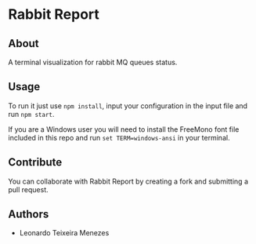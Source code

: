 # Rabbit Report

## About
A terminal visualization for rabbit MQ queues status.

## Usage

To run it just use `npm install`, input your configuration in the input file and run `npm start`.

If you are a Windows user you will need to install the FreeMono font file included in this repo and run `set TERM=windows-ansi` in your terminal.

## Contribute
You can collaborate with Rabbit Report by creating a fork and submitting a pull request.

## Authors
- Leonardo Teixeira Menezes